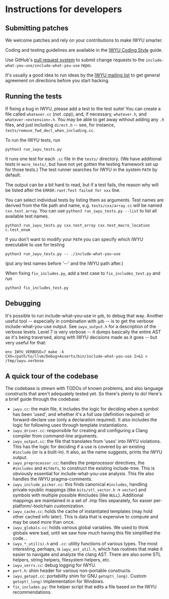 # Instructions for developers #

## Submitting patches ##

We welcome patches and rely on your contributions to make IWYU smarter.

Coding and testing guidelines are available in the [IWYU Coding Style](docs/IWYUStyle.md) guide.

Use GitHub's [pull request system](https://github.com/include-what-you-use/include-what-you-use/pulls) to submit change requests to the `include-what-you-use/include-what-you-use` repo.

It's usually a good idea to run ideas by the [IWYU mailing list](http://groups.google.com/group/include-what-you-use) to get general agreement on directions before you start hacking.

## Running the tests ##

If fixing a bug in IWYU, please add a test to the test suite!  You can create a file called `whatever.cc` (_not_ .cpp), and, if necessary, `whatever.h`, and `whatever-<extension>.h`.  You may be able to get away without adding any `.h` files, and just including `direct.h` -- see, for instance, `tests/remove_fwd_decl_when_including.cc`.

To run the IWYU tests, run

    python3 run_iwyu_tests.py

It runs one test for each `.cc` file in the `tests/` directory.  (We have additional tests in `more_tests/`, but have not yet gotten the testing framework set up for those tests.) The test runner searches for IWYU in the system `PATH` by default.

The output can be a bit hard to read, but if a test fails, the reason why will be listed after the `ERROR:root:Test failed for xxx` line.

You can select individual tests by listing them as arguments. Test names are derived from the file path and name, e.g. `tests/cxx/array.cc` will be named `cxx.test_array`. You can use `python3 run_iwyu_tests.py --list` to list all available test names.

    python3 run_iwyu_tests.py cxx.test_array cxx.test_macro_location c.test_enum

If you don't want to modify your `PATH` you can specify which IWYU executable to use for testing

    python3 run_iwyu_tests.py -- ./include-what-you-use

(put any test names before '--' and the IWYU path after.)

When fixing `fix_includes.py`, add a test case to `fix_includes_test.py` and run

    python3 fix_includes_test.py

## Debugging ##

It's possible to run include-what-you-use in `gdb`, to debug that way. Another useful tool -- especially in combination with `gdb` -- is to get the verbose include-what-you-use output.  See `iwyu_output.h` for a description of the verbose levels.  Level 7 is very verbose -- it dumps basically the entire AST as it's being traversed, along with IWYU decisions made as it goes -- but very useful for that:

    env IWYU_VERBOSE=7 make -k CXX=/path/to/llvm/Debug+Asserts/bin/include-what-you-use 2>&1 > /tmp/iwyu.verbose

## A quick tour of the codebase ##

The codebase is strewn with TODOs of known problems, and also language constructs that aren't adequately tested yet.  So there's plenty to do!  Here's a brief guide through the codebase:

* `iwyu.cc`: the main file, it includes the logic for deciding when a symbol has been 'used', and whether it's a full use (definition required) or forward-declare use (only a declaration required).  It also includes the logic for following uses through template instantiations.
* `iwyu_driver.cc`: responsible for creating and configuring a Clang compiler from command-line arguments.
* `iwyu_output.cc`: the file that translates from 'uses' into IWYU violations.  This has the logic for deciding if a use is covered by an existing `#include` (or is a built-in).  It also, as the name suggests, prints the IWYU output.
* `iwyu_preprocessor.cc`: handles the preprocessor directives, the `#includes` and `#ifdefs`, to construct the existing include-tree.  This is obviously essential for include-what-you-use analysis.  This file also handles the IWYU pragma-comments.
* `iwyu_include_picker.cc`: this finds canonical `#includes`, handling private->public mappings (like `bits/stl_vector.h` -> `vector`) and symbols with multiple possible #includes (like `NULL`). Additional mappings are maintained in a set of .imp files separately, for easier per-platform/-toolchain customization.
* `iwyu_cache.cc`: holds the cache of instantiated templates (may hold other cached info later).  This is data that is expensive to compute and may be used more than once.
* `iwyu_globals.cc`: holds various global variables.  We used to think globals were bad, until we saw how much having this file simplified the code...
* `iwyu_*_util(s).h` and `.cc`: utility functions of various types.  The most interesting, perhaps, is `iwyu_ast_util.h`, which has routines  that make it easier to navigate and analyze the clang AST.  There are also some STL helpers, string helpers, filesystem helpers, etc.
* `iwyu_verrs.cc`: debug logging for IWYU.
* `port.h`: shim header for various non-portable constructs.
* `iwyu_getopt.cc`: portability shim for GNU `getopt(_long)`. Custom `getopt(_long)` implementation for Windows.
* `fix_includes.py`: the helper script that edits a file based on the IWYU recommendations.
